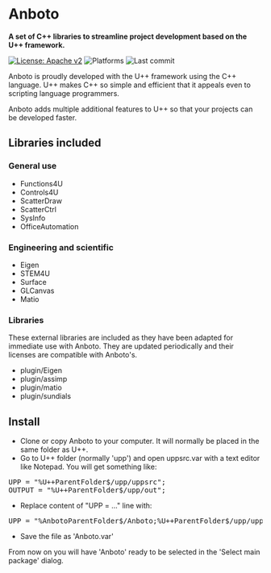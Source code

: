 <!--
  Title: Anboto
  Description: A set of C++ libraries to streamline project development based on the U++ framework
  Authors: Iñaki Zabala.
  -->

# Anboto
**A set of C++ libraries to streamline project development based on the U++ framework.**

[![License: Apache v2](https://img.shields.io/badge/License-Apachev2-blue.svg)](https://www.apache.org/licenses/LICENSE-2.0)
<img src="https://github.com/izabala123/BEMRosetta/blob/master/other/md%20resources/platforms-windows_linux-blue.svg" alt="Platforms">
<img src="https://img.shields.io/github/last-commit/anboto/Anboto.svg" alt="Last commit">

Anboto is proudly developed with the U++ framework using the C++ language. U++ makes C++ so simple and efficient that it appeals even to scripting language programmers. 

Anboto adds multiple additional features to U++ so that your projects can be developed faster.

## Libraries included
### General use
* Functions4U
* Controls4U
* ScatterDraw
* ScatterCtrl
* SysInfo
* OfficeAutomation
 
### Engineering and scientific
* Eigen
* STEM4U
* Surface
* GLCanvas
* Matio

### Libraries
These external libraries are included as they have been adapted for immediate use with Anboto. They are updated periodically and their licenses are compatible with Anboto's.
* plugin/Eigen
* plugin/assimp
* plugin/matio
* plugin/sundials

## Install
* Clone or copy Anboto to your computer. It will normally be placed in the same folder as U++.
* Go to U++ folder (normally 'upp') and open uppsrc.var with a text editor like Notepad. You will get something like:
<pre>
UPP = "%U++ParentFolder$/upp/uppsrc";
OUTPUT = "%U++ParentFolder$/upp/out";
</pre>
* Replace content of "UPP = ..." line with:
<pre>
UPP = "%AnbotoParentFolder$/Anboto;%U++ParentFolder$/upp/uppsrc;%U++ParentFolder$/upp/bazaar";
</pre>
* Save the file as 'Anboto.var'

From now on you will have 'Anboto' ready to be selected in the 'Select main package' dialog.
